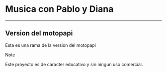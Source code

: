 # Musica con Pablo y Diana
___
## Version del motopapi
Esta es una rama de la version del motopapi

> [!NOTE]
> Este proyecto es de caracter educativo y sin ningun uso comercial.